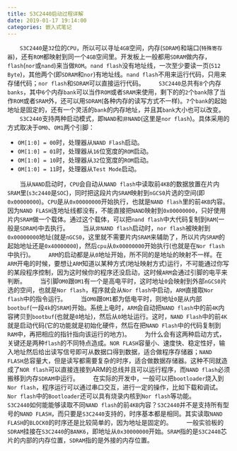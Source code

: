 ```yaml
---
title: S3C2440启动过程详解
date: 2019-01-17 19:14:00
categories: 嵌入式笔记
---
```

&emsp;&emsp;`S3C2440`是`32`位的`CPU`，所以可以寻址`4GB`空间，内存(`SDRAM`)和端口(`特殊寄存器`)，还有`ROM`都映射到同一个`4GB`空间里。开发板上一般都用`SDRAM`做内存，`flash`(`nor`或`nand`)来当做`ROM`。`nand flash`没有地址线，一次至少要读一页(`512 Byte`)，其他两个(即`SDRAM`和`nor`)有地址线。`nand flash`不用来运行代码，只用来存储代码；`nor flash`和`SDRAM`可以直接运行代码。
&emsp;&emsp;`S3C2440`总共有`8`个内存`banks`，其中`6`个内存`bank`可以当作`ROM`或者`SRAM`来使用，剩下的的`2`个`bank`除了当作`ROM`或者`SRAM`外，还可以用`SDRAM`(各种内存的读写方式不一样)。`7`个`bank`的起始地址是固定的，还有一个灵活的`bank`的内存地址，并且其`bank`大小也可以改变。
&emsp;&emsp;`S3C2440`支持两种启动模式，即`NAND`和`非NAND`(这里是`nor flash`)。具体采用的方式取决于`OM0`、`OM1`两个引脚：

- `OM[1:0] = 00`时，处理器从`NAND Flash`启动。
- `OM[1:0] = 01`时，处理器从`16`位宽度的`ROM`启动。
- `OM[1:0] = 10`时，处理器从`32`位宽度的`ROM`启动。
- `OM[1:0] = 11`时，处理器从`Test Mode`启动。

&emsp;&emsp;当从`NAND`启动时，`CPU`会自动从`NAND flash`中读取前`4KB`的数据放置在片内`SRAM`里(`s3c2440`是`SOC`)，同时把这段片内`SRAM`映射到`nGCS0`片选的空间(即`0x00000000`)。`CPU`是从`0x00000000`开始执行，也就是`NAND flash`里的前`4KB`内容。因为`NAND FLASH`连地址线都没有，不能直接把`NAND`映射到`0x00000000`，只好使用片内`SRAM`做一个载体。通过这个载体，可以把`nand flash`中大代码复制到`RAM`(一般是`SDRAM`)中去执行。
&emsp;&emsp;当从`非NAND flash`启动时，`nor flash`被映射到`0x00000000`地址(就是`nGCS0`，这里就不需要片内`SRAM`来辅助了，所以片内`SRAM`的起始地址还是`0x40000000`)，然后`cpu`从`0x00000000`开始执行(也就是在`Nor flash`中执行)。
&emsp;&emsp;`ARM`的启动都是从`0`地址开始，所不同的是地址的映射不一样。在`ARM`开电的时候，要想让`ARM`知道以某种方式(地址映射方式)运行，不可能通过你写的某段程序控制，因为这时候你的程序还没启动，这时候`ARM`会通过引脚的电平来判断。
&emsp;&emsp;当引脚`OM0`跟`OM1`有一个是高电平时，这时地址`0`会映射到外部`nGCS0`片选的空间，也就是`Nor flash`，程序就会从`Nor flash`中启动，`ARM`直接取`Nor flash`中的指令运行。
&emsp;&emsp;当`OM0`跟`OM1`都为低电平时，则地址`0`是从内部`bootbuf`(一段`4k`的`SRAM`)开始。系统上电时，`ARM`会自动把`NAND flash`中的前`4K`内容拷贝到`bootbuf`(也就是`0`地址)，然后从`0`地址运行。这时，`NAND Flash`中的前`4K`就是启动代码(它的功能就是初始化硬件，然后在把`NAND Flash`中的代码复制到`RAM`中，再把相应的指针指向该运行的地方)。
&emsp;&emsp;为什么会有这两种启动方式，关键还是两种`flash`的不同特点造成。`NOR FLASH`容量小、速度快、稳定性好，输入地址然后给出读写信号即可从数据口得到数据，适合做程序存储器；`NAND FLASH`总容量大，但是读写都需要复杂的时序，适合做数据存储器。这种不同就造成了`NOR flash`可以直接连接到ARM的总线并且可以运行程序，而`NAND flash`必须搬移到内存`SDRAM`中运行。
&emsp;&emsp;在实际的开发中，一般可以把`bootloader`烧入到`Nor flash`，程序运行可以通过串口交互，进行一定的操作，比如下载和调试。`Nor flash`中的`Bootloader`还可以具有烧录内核到`Nor flash`等功能。
&emsp;&emsp;`S3C2440`如何能能够读取不同`NAND flash`的前`4KB`内容？`S3C2440`并不是支持所有型号的`NAND FLASH`，而只要是`S3C2440`支持的，时序基本都是相同。其实读取`NAND FLASH`的`BLOCK0`的时序还是比较简单的，因为地址是固定的。
&emsp;&emsp;一般实验板的`SDRAM`挂接在`S3C2440`的`BANK6`，即地址从`0x30000000`开始。`SRAM`指的是`S3C2440`芯片的内部的内存位置，`SDRAM`指的是外接的内存位置。